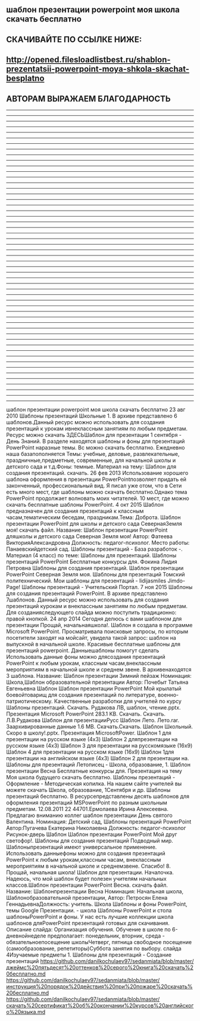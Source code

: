 шаблон презентации powerpoint моя школа скачать бесплатно
--------------------------------------------------
СКАЧИВАЙТЕ ПО ССЫЛКЕ НИЖЕ:
--------------------------------------------------
http://opened.filesloadlistbest.ru/shablon-prezentatsii-powerpoint-moya-shkola-skachat-besplatno
--------------------------------------------------
АВТОРАМ ВЫРАЖАЕМ БЛАГОДАРНОСТЬ
--------------------------------------------------
--------------------------------------------------
--------------------------------------------------
--------------------------------------------------
--------------------------------------------------
--------------------------------------------------
--------------------------------------------------
--------------------------------------------------
--------------------------------------------------
--------------------------------------------------
--------------------------------------------------
--------------------------------------------------
--------------------------------------------------
--------------------------------------------------
--------------------------------------------------
--------------------------------------------------
--------------------------------------------------
--------------------------------------------------
--------------------------------------------------
--------------------------------------------------
--------------------------------------------------
--------------------------------------------------
--------------------------------------------------
--------------------------------------------------
--------------------------------------------------
--------------------------------------------------
--------------------------------------------------
--------------------------------------------------
--------------------------------------------------
--------------------------------------------------
--------------------------------------------------
--------------------------------------------------
--------------------------------------------------
--------------------------------------------------
--------------------------------------------------
--------------------------------------------------
--------------------------------------------------
--------------------------------------------------
--------------------------------------------------
--------------------------------------------------
--------------------------------------------------
--------------------------------------------------
--------------------------------------------------
--------------------------------------------------
--------------------------------------------------
--------------------------------------------------
--------------------------------------------------
--------------------------------------------------
--------------------------------------------------
--------------------------------------------------
--------------------------------------------------
--------------------------------------------------
--------------------------------------------------
--------------------------------------------------
шаблон презентации powerpoint моя школа скачать бесплатно 23 авг 2010  Шаблоны презентаций Школьные 1. В архиве представлено 6 шаблонов.Данный ресурс можно использовать для создания презентаций к урокам ивнеклассным занятиям по любым предметам. Ресурс можно скачать ЗДЕСЬШаблон для презентации 1 сентября - День Знаний. В разделе находятся шаблоны и фоны для презентаций PowerPoint наразные темы.  Вс можно скачать бесплатно. Ежедневно наша базапополняется  Темы: учебные, деловые, развлекательные, праздничные,предметные, современные, для начальной школы и детского сада и т.д.Фоны: темные. Материал на тему: Шаблон для создания презентаций.  скачать. 26 фев 2013  Использование хорошего шаблона оформления в презентации PowerPointпозволяет придать ей законченный, профессиональный вид. Я писал уже отом, что в Сети есть много мест, где шаблоны можно скачать бесплатно.Однако тема PowerPoint продолжает волновать моих читателей. 10 мест, где можно скачать бесплатные шаблоны PowerPoint. 4 окт 2015  Шаблон предназначен для создания презентаций к классным часам,тематическим беседам, праздникам.Тема: Доброта. Шаблон презентации PowerPoint для школы и детского сада СевернаяЗемля моя! скачать файл. Название: Шаблон презентации PowerPoint дляшколы и детского сада Северная Земля моя! Автор: Фатеева ВикторияАлександровна Должность: педагог-психолог. Место работы: Панаевскийдетский сад. Шаблоны презентаций - База разработок  -. Материал (4 класс) по теме: Шаблоны для презентаций. Шаблоны презентаций PowerPoint Бесплатные конкурсы для. Фокина Лидия Петровна  Шаблоны для создания презентаций. Шаблон презентации PowerPoint Северная Земля моя. Шаблоны для презентаций  Томский политехнический. Мои шаблоны для презентаций - lidijasmiles Jimdo-Page!
Шаблоны презентаций - Учительский Портал. 7 ноя 2015  Шаблоны для создания презентаций PowerPoint. В архиве представлено 7шаблонов. Данный ресурс можно использовать для создания презентаций курокам и внеклассным занятиям по любым предметам. Для созданияследующего слайда можно поступить традиционно: правой кнопкой. 24 апр 2014  Сегодня делюсь с вами шаблоном для презентации Прощай, начальнаяшкола!. Шаблон я создала в программе Microsoft PowerPoint. Просматривала поисковые запросы, по которым посетители заходят на мойсайт, увидела такой запрос: шаблон на выпускной в начальной школе. Красивые бесплатные шаблоны для презентаций powerpoint. Данныешаблоны помогут сделать  Использовать данные фоны можно длясоздания презентаций PowerPoint к любым урокам, классным часам,внеклассным мероприятиям в начальной школе и среднем звене. В архивенаходятся 3 шаблона. Название: Шаблон презентации Зимний пейзаж Номинация: Школа,Шаблон образовательной презентации Автор: Почебыт Татьяна Евгеньевна Шаблон  Шаблон презентации PowerPoint Мой крылатый боевойтоварищ  для создания презентаций по литературе, военно-патриотическому. Качественные разработки для учителей по курсу Шаблоны презентаций. Скачать. Рудакова ЛВ, шаблон, чтение.pptx. Презентация Microsoft PowerPoint 283.1 KB. Скачать. Скачать. Л.В.Рудакова Шаблон для презентацииРусс  Шаблон Лето. Лето.rar. Заархивированные данные 1.6 MB. Скачать.Скачать. Шаблон Школьный. Скоро в школу!.pptx. Презентация MicrosoftPower. Шаблон 1 для презентации на русском языке (4x3)  Шаблон 2 дляпрезентации на русском языке (4x3)  Шаблон 3 для презентации на русскомязыке (16x9)  Шаблон 4 для презентации на русском языке (16x9)  Шаблон 1для презентации на английском языке (4x3)  Шаблон 2 для презентации на. Шаблоны для презентаций Летописец - Школа, образование, 1. Шаблон презентации Весна Бесплатные конкурсы для. Презентация на тему Моя школа будущего скачать бесплатно. Шаблоны презентаций - Оформление - Методическая копилка. На нашем сайте учителей вы можете скачать Школа, образование, 1Сентября и др. Шаблоны презентаций бесплатно.  В ресурсепредставлены десять шаблонов для оформления презентаций MSPowerPoint по разным школьным предметам. 12.08.2011 22 44701.Ермолаева Ирина Алексеевна. Предлагаю вниманию коллег шаблон презентации День святого Валентина.  Номинация: Детский сад, Шаблоны презентаций PowerPoint Автор:Пугачева Екатерина Николаевна Должность: педагог-психолог Рисунок-дверь  Шаблон  Шаблон презентации PowerPoint Мой друг  светофор!.
Шаблоны для создания презентаций Подводный мир. Шаблоныпрезентаций имеют универсальное применение. Использовать данныефоны можно для создания презентаций PowerPoint к любым урокам,классным часам, внеклассным мероприятиям в начальной школе и среднемзвене. Спасибо! 8. Прощай, начальная школа! Шаблон для презентации.  Началочка. Надеюсь, что мой шаблон будет полезен учителям начальных классов.Шаблон презентации PowerPoint Весна. скачать файл. Название: Шаблонпрезентации Весна Номинация: Начальная школа, Шаблонобразовательной презентации, Автор: Петросян Елена ГеннадьевнаДолжность: учитель. Школа Шаблоны и фоны PowerPoint, темы Google Презентации. - школа Шаблоны PowerPoint и стола шаблоныPowerPoint и фоны. У нас есть лучшие коллекции школа шаблонов дляPowerPoint презентаций готовых для скачивания. Описание слайда: Организация обучения. Обучение в школе по 6-дневнойнеделе предполагает: понедельник, вторник, среда - обязательноепосещение школыЧетверг, пятница  свободное посещение (самообразование, репетиторы)Суббота  занятия по выбору.  слайда 4Изучаемые предметы 1. Шаблоны для презентаций - Создание презентаций
https://github.com/danilkochulaev97/sedanmiata/blob/master/джеймс%20пятьдесят%20оттенков%20серого%20книга%20скачать%20бесплатно.md
https://github.com/danilkochulaev97/sedanmiata/blob/master/инструкция%20порядок%20действия%20при%20пожаре%20скачать%20бесплатно.md
https://github.com/danilkochulaev97/sedanmiata/blob/master/скачать%20сертификат%20об%20окончании%20курсов%20английского%20языка.md